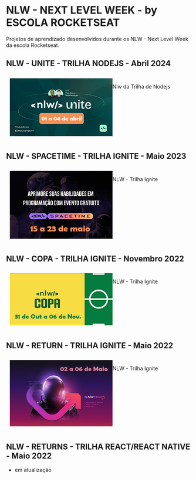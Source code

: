 # NLW - NEXT LEVEL WEEK - by ESCOLA ROCKETSEAT

Projetos de aprendizado desenvolvidos durante os NLW - Next Level Week da escola Rocketseat.

## NLW - UNITE - TRILHA NODEJS - Abril 2024
<div class="nlw-row" style="display:flex;padding:10px;">
<div class="nlw-brand">
  <img src="./src/img/nlwunitelogo.png" alt="logo nlw-unite">
</div>
<div class="nlw-description">
<p>Nlw da Trilha de Nodejs</p>
</div>
</div>

## NLW - SPACETIME - TRILHA IGNITE - Maio 2023
<div class="nlw-row" style="display:flex;padding:10px;">
<div class="nlw-brand">
  <img src="./src/img/nlwspacetime.png" alt="logo nlw-spacetime">
</div>
<div class="nlw-description">
<p>NLW - Trilha Ignite</p>
</div>
</div>

## NLW - COPA - TRILHA IGNITE - Novembro 2022
<div class="nlw-row" style="display:flex;padding:10px;">
<div class="nlw-brand">
  <img src="./src/img/nlwcopa.png" alt="logo nlw-copa">
</div>
<div class="nlw-description">
<p>NLW - Trilha Ignite</p>
</div>
</div>
  
## NLW - RETURN - TRILHA IGNITE - Maio 2022
<div class="nlw-row" style="display:flex;padding:10px;">
<div class="nlw-brand">
  <img src="./src/img/nlwreturnlogo.png" alt="logo nlw-return">
</div>
<div class="nlw-description">
<p>NLW - Trilha Ignite</p>
</div>
</div>

## NLW - RETURNS - TRILHA REACT/REACT NATIVE  - Maio 2022
- em atualização
